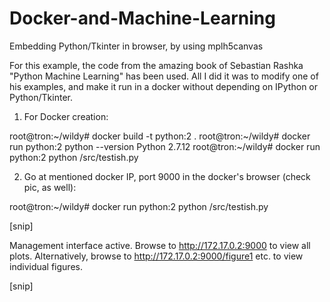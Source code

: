 # Docker-and-Machine-Learning 
Embedding Python/Tkinter in browser, by using  mplh5canvas

For this example, the code from the amazing book of Sebastian Rashka "Python Machine Learning" has been used. 
All I did it was to modify one of his examples, and make it run in a docker without depending on IPython or Python/Tkinter.



1) For Docker creation: 


root@tron:~/wildy# docker build -t python:2 .
root@tron:~/wildy# docker run python:2 python --version
Python 2.7.12
root@tron:~/wildy# docker run python:2 python /src/testish.py



2) Go at mentioned docker IP, port 9000 in the docker's browser (check pic, as well):

root@tron:~/wildy# docker run python:2 python /src/testish.py

[snip]

Management interface active. Browse to http://172.17.0.2:9000 to view all plots.
Alternatively, browse to http://172.17.0.2:9000/figure1 etc. to view individual figures.

[snip]
